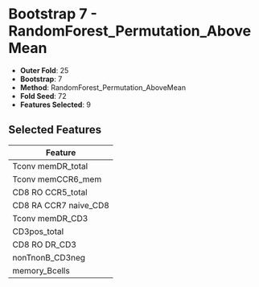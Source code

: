 # Bootstrap 7 - RandomForest_Permutation_AboveMean

- **Outer Fold**: 25
- **Bootstrap**: 7
- **Method**: RandomForest_Permutation_AboveMean
- **Fold Seed**: 72
- **Features Selected**: 9

## Selected Features

| Feature |
|---------|
| Tconv memDR_total |
| Tconv memCCR6_mem |
| CD8 RO CCR5_total |
| CD8 RA CCR7 naive_CD8 |
| Tconv memDR_CD3 |
| CD3pos_total |
| CD8 RO DR_CD3 |
| nonTnonB_CD3neg |
| memory_Bcells |

